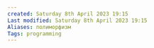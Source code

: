 ```yaml
---
created: Saturday 8th April 2023 19:15
Last modified: Saturday 8th April 2023 19:15
Aliases: полиморфизм
Tags: programming
---
```


